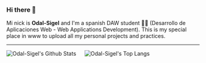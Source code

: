 ### Hi there 👋

Mi nick is **Odal-Sigel** and I'm a spanish DAW student 👨‍💻 (Desarrollo de Aplicaciones Web - Web Applications Development). This is my special place in www to upload all my personal projects and practices.

<hr>

![Odal-Sigel's Github Stats](https://github-readme-stats.vercel.app/api?username=Odal-Sigel&show_icons=truese&theme=onedark&hide_border=true&border_radius=25) &emsp; ![Odal-Sigel's Top Langs](https://github-readme-stats.vercel.app/api/top-langs/?username=Odal-Sigel&show_icons=true&theme=onedark&hide_border=true&border_radius=25&layout=compact)
